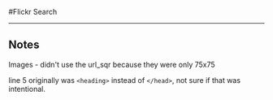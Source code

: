 #Flickr Search

---


## Notes

Images - didn't use the url_sqr because they were only 75x75

line 5 originally was `<heading>` instead of `</head>`, not sure if that was intentional.
